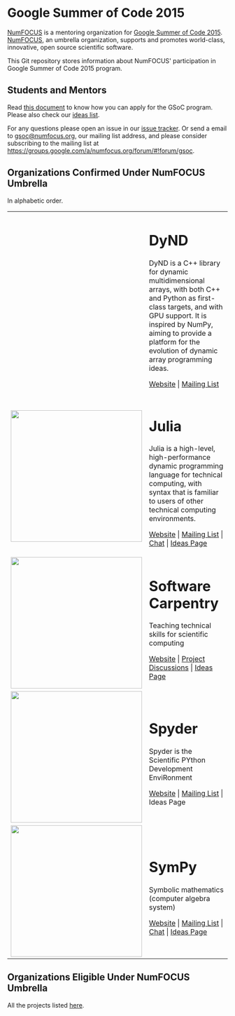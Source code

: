 # Google Summer of Code 2015

[NumFOCUS][] is a mentoring organization for [Google Summer
of Code 2015][GSoC]. [NumFOCUS][], an umbrella organization, supports and
promotes world-class, innovative, open source scientific software.

This Git repository stores information about NumFOCUS' participation in
Google Summer of Code 2015 program.

## Students and Mentors

Read [this document][CONTRIBUTING] to know how you can apply for the
GSoC program. Please also check our [ideas list][IL].

For any questions please open an issue in our [issue tracker][issues].
Or send a email to gsoc@numfocus.org, our mailing list address, and
please consider subscribing to the mailing list at
https://groups.google.com/a/numfocus.org/forum/#!forum/gsoc.

## Organizations Confirmed Under NumFOCUS Umbrella

In alphabetic order.

<table>

  <tr>
    <td>
    </td>
    <td>
       <h1>DyND</h1>
       <p>DyND is a C++ library for dynamic multidimensional arrays, with both C++ and Python as first-class targets, and with GPU support.
         It is inspired by NumPy, aiming to provide a platform for the evolution of dynamic array programming ideas.
         </p>
       <p>
         <a href="https://github.com/libdynd/libdynd">Website</a> | <a href="https://groups.google.com/forum/#!forum/libdynd-dev">Mailing List</a>
       </p>
    </td>
  </tr>

  <tr>
    <td>
      <img width="300px" src="https://camo.githubusercontent.com/e1ae5c7f6fe275a50134d5889a68f0acdd09ada8/687474703a2f2f6a756c69616c616e672e6f72672f696d616765732f6c6f676f5f68697265732e706e67"/>
    </td>
    <td>
       <h1>Julia</h1>
       <p>Julia is a high-level, high-performance dynamic programming language
         for technical computing, with syntax that is familiar to users of
         other technical computing environments.</p>
       <p>
         <a href="http://julialang.org">Website</a> | <a href="https://groups.google.com/forum/?fromgroups=#!forum/julia-dev">Mailing List</a> | <a href="http://webchat.freenode.net/?channels=julia">Chat</a> | <a href="https://github.com/numfocus/gsoc/blob/master/2015/ideas-list-julia.md">Ideas Page</a>
       </p>
    </td>
  </tr>

  <tr>
    <td>
      <img width="300px" src="http://software-carpentry.org/img/software-carpentry-banner.png" />
    </td>
    <td>
       <h1>Software Carpentry</h1>
       <p>Teaching technical skills for scientific computing</p>
       <p>
         <a href="http://software-carpenpy.org">Website</a> | <a href="https://github.com/numfocus/gsoc/issues">Project Discussions</a> | <a href="https://github.com/numfocus/gsoc/blob/master/2015/ideas-list-swc.md">Ideas Page</a>
       </p>
    </td>
  </tr>

  <tr>
    <td>
      <img width="300px"
      src="http://spyderlib.googlecode.com/files/banner.png">
    </td>
    <td>
       <h1>Spyder</h1>
       <p>Spyder is the Scientific PYthon Development EnviRonment</p>
       <p>
         <a href="http://spyder-ide.blogspot.com">Website</a> | <a href="http://groups.google.com/group/spyderlib">Mailing List</a> | Ideas Page
       </p>
    </td>
  </tr>

  <tr>
    <td>
      <img width="300px" src="http://www.sympy.org/static/images/logo.png">
    </td>
    <td>
       <h1>SymPy</h1>
       <p>Symbolic mathematics (computer algebra system)</p>
       <p>
         <a href="http://sympy.org">Website</a> | <a href="https://groups.google.com/d/forum/sympy">Mailing List</a> | <a href="https://gitter.im/sympy/sympy">Chat</a> | <a href="https://github.com/sympy/sympy/wiki/GSoC-2015-Ideas">Ideas Page</a>
       </p>
    </td>
  </tr>

</table>

## Organizations Eligible Under NumFOCUS Umbrella

All the projects listed [here][NumFOCUS-Projects].

[AstroPy]: http://www.astropy.org/
[CONTRIBUTING]: CONTRIBUTING.md
[Cython]: http://cython.org/
[DataCarpentry]: http://datacarpentry.org/
[GSoC]: https://www.google-melange.com/gsoc/homepage/google/gsoc2015
[IL]: 2015/ideas-list.md
[IPython]: http://ipython.org/
[Julia]: http://julialang.org/
[Matplotlib]: http://matplotlib.sourceforge.net/
[NumFOCUS-Projects]: http://numfocus.org/projects/index.html
[NumFOCUS]: http://numfocus.org/
[NumPy]: http://numpy.scipy.org/
[PyTables]: http://pytables.github.com/
[PythonXY]: http://code.google.com/p/pythonxy/wiki/Welcome
[SCF]: http://software-carpentry.org/scf/index.html
[SciPy]: http://www.scipy.org/
[SoftwareCarpentry]: http://software-carpentry.org/
[Spyder]: http://code.google.com/p/spyderlib/
[Statmodels]: http://statsmodels.sourceforge.net/
[SymPy]: http://sympy.org
[Theano]: http://deeplearning.net/software/theano/
[issues]: https://github.com/numfocus/gsoc/issues
[pandas]: http://pandas.pydata.org/
[rOpenSci]: http://ropensci.org/
[scikit-image]: http://scikit-image.org/
[scikit-learn]: http://scikit-learn.org/stable/
[yt]: http://yt-project.org/
